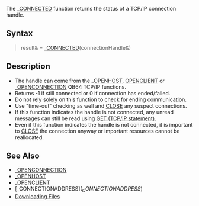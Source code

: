 The [_CONNECTED](_CONNECTED) function returns the status of a TCP/IP connection handle.

## Syntax

> result& = [_CONNECTED](_CONNECTED)(connectionHandle&)

## Description

* The handle can come from the [_OPENHOST](_OPENHOST), [OPENCLIENT](OPENCLIENT) or [_OPENCONNECTION](_OPENCONNECTION) QB64 TCP/IP functions.
* Returns -1 if still connected or 0 if connection has ended/failed. 
* Do not rely solely on this function to check for ending communication.
* Use "time-out" checking as well and [CLOSE](CLOSE) any suspect connections.
* If this function indicates the handle is not connected, any unread messages can still be read using [GET (TCP/IP statement)](GET-(TCP-IP-statement)).
* Even if this function indicates the handle is not connected, it is important to [CLOSE](CLOSE) the connection anyway or important resources cannot be reallocated. 

## See Also

* [_OPENCONNECTION](_OPENCONNECTION)
* [_OPENHOST](_OPENHOST)
* [_OPENCLIENT](_OPENCLIENT)
* [_CONNECTIONADDRESS$](_CONNECTIONADDRESS$)
* [Downloading Files](Downloading-Files)

